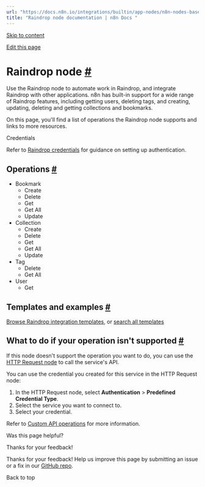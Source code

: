 ```yaml
---
url: "https://docs.n8n.io/integrations/builtin/app-nodes/n8n-nodes-base.raindrop/"
title: "Raindrop node documentation | n8n Docs "
---
```


[Skip to content](https://docs.n8n.io/integrations/builtin/app-nodes/n8n-nodes-base.raindrop/#raindrop-node)

[Edit this page](https://github.com/n8n-io/n8n-docs/edit/main/docs/integrations/builtin/app-nodes/n8n-nodes-base.raindrop.md "Edit this page")

# Raindrop node [\#](https://docs.n8n.io/integrations/builtin/app-nodes/n8n-nodes-base.raindrop/\#raindrop-node "Permanent link")

Use the Raindrop node to automate work in Raindrop, and integrate Raindrop with other applications. n8n has built-in support for a wide range of Raindrop features, including getting users, deleting tags, and creating, updating, deleting and getting collections and bookmarks.

On this page, you'll find a list of operations the Raindrop node supports and links to more resources.

Credentials

Refer to [Raindrop credentials](https://docs.n8n.io/integrations/builtin/credentials/raindrop/) for guidance on setting up authentication.

## Operations [\#](https://docs.n8n.io/integrations/builtin/app-nodes/n8n-nodes-base.raindrop/\#operations "Permanent link")

- Bookmark
  - Create
  - Delete
  - Get
  - Get All
  - Update
- Collection
  - Create
  - Delete
  - Get
  - Get All
  - Update
- Tag
  - Delete
  - Get All
- User
  - Get

## Templates and examples [\#](https://docs.n8n.io/integrations/builtin/app-nodes/n8n-nodes-base.raindrop/\#templates-and-examples "Permanent link")

[Browse Raindrop integration templates](https://n8n.io/integrations/raindrop/), or [search all templates](https://n8n.io/workflows/)

## What to do if your operation isn't supported [\#](https://docs.n8n.io/integrations/builtin/app-nodes/n8n-nodes-base.raindrop/\#what-to-do-if-your-operation-isnt-supported "Permanent link")

If this node doesn't support the operation you want to do, you can use the [HTTP Request node](https://docs.n8n.io/integrations/builtin/core-nodes/n8n-nodes-base.httprequest/) to call the service's API.

You can use the credential you created for this service in the HTTP Request node:

1. In the HTTP Request node, select **Authentication** \> **Predefined Credential Type**.
2. Select the service you want to connect to.
3. Select your credential.

Refer to [Custom API operations](https://docs.n8n.io/integrations/custom-operations/) for more information.

Was this page helpful?






Thanks for your feedback!






Thanks for your feedback! Help us improve this page by submitting an issue or a fix in our [GitHub repo](https://github.com/n8n-io/n8n-docs).


Back to top